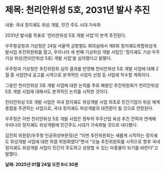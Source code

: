 # **제목: 천리안위성 5호, 2031년 발사 추진**

  내용: 국내 정지궤도 위성 개발, 민간 주도 시대 가속화

2031년 발사를 목표로 '천리안위성 5호 개발 사업'이 본격 추진된다. 

우주항공청과 기상청은 24일 서울역 공항철도 회의실에서 제8회 정지궤도복합위성개발사업 추진위원회를 열고, 우리나라 세 번째 기상위성 개발 사업인 '정지궤도 기상·우주기상 위성(천리안위성 5호) 개발 사업'을 심의했다고 밝혔다. 

우주청과 기상청은 추진위원회 심의 결과를 반영해 천리안위성 5호 개발 사업에 대해 2월 중 사업안내 공고를 시작으로 본격적인 사업자 선정 등 사업에 착수할 계획이다. 

그동안 천리안위성 3호 개발 사업에 대한 논의를 주로 해왔던 추진위원회가 천리안위성 5호 개발 사업에 대해서도 본격적인 논의를 시작한 것이다. 

천리안위성 5호 개발 사업은 국내 정지궤도 위성개발 사업 최초로 민간기업이 위성 체계종합을 주관하는 사업으로, 국내 정지궤도 위성개발의 대전환이 될 것으로 전망된다. 

우주청은 이번 천리안위성 5호 개발 사업은 정부의 우주산업 육성 추진 전략과 연계해 우리나라 정지궤도 위성개발에 민간주도 시대가 가속화될 것으로 내다봤다. 

김진희 위원장(우주청 인공위성부문장)은 "이번 추진위원회는 새롭게 시작하는 정지궤도 위성개발 사업에 대한 의결 위원회였다"면서 "오늘 추진위원회를 시작으로 향후 국내 정지궤도 위성개발 사업이 민간이 주도하고 성장할 수 있는 마중물이 되기를 바란다"고 말했다.

  **날짜: 2025년 01월 24일 오전 9시 30분**